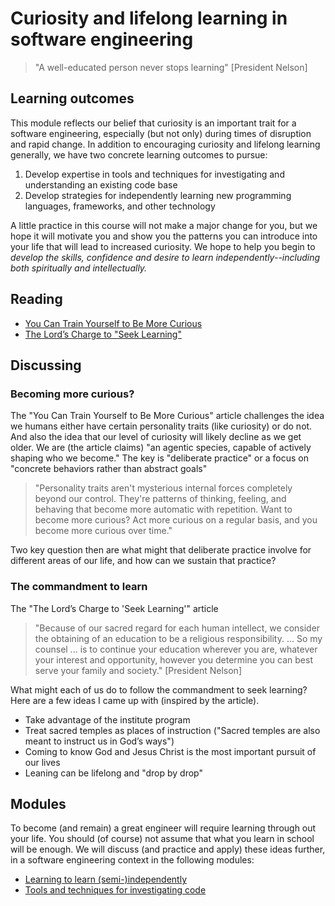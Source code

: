 # Curiosity and lifelong learning in software engineering

>  "A well-educated person never stops learning" [President Nelson]

## Learning outcomes

This module reflects our belief that curiosity is an important trait for a software engineering, especially (but not only) during times of disruption and rapid change. In addition to encouraging curiosity and lifelong learning generally, we have two concrete learning outcomes to pursue:

1. Develop expertise in tools and techniques for investigating and understanding an existing code base
2. Develop strategies for independently learning new programming languages, frameworks, and other technology

A little practice in this course will not make a major change for you, but we hope it will motivate you and show you the patterns you can introduce into your life that will lead to increased curiosity. We hope to help you begin to *develop the skills, confidence and desire to learn independently--including both spiritually and intellectually.*

## Reading

* [You Can Train Yourself to Be More Curious](https://www.flourishingfriday.blog/p/you-can-train-yourself-to-be-more)
* [The Lord’s Charge to "Seek Learning"](https://www.churchofjesuschrist.org/study/liahona/2022/02/young-adults/the-lords-charge-to-seek-learning) 

## Discussing

### Becoming more curious?

The "You Can Train Yourself to Be More Curious" article challenges the idea we humans either have certain personality traits (like curiosity) or do not. And also the idea that our level of curiosity will likely decline as we get older. We are (the article claims) "an agentic species, capable of actively shaping who we become." The key is "deliberate practice" or a focus on "concrete behaviors rather than abstract goals"

> "Personality traits aren't mysterious internal forces completely beyond our control. They're patterns of thinking, feeling, and behaving that become more automatic with repetition. Want to become more curious? Act more curious on a regular basis, and you become more curious over time."

Two key question then are what might that deliberate practice involve for different areas of our life, and how can we sustain that practice?

### The commandment to learn

The "The Lord’s Charge to 'Seek Learning'" article 

> "Because of our sacred regard for each human intellect, we consider the obtaining of an education to be a religious responsibility. ... So my counsel ... is to continue your education wherever you are, whatever your interest and opportunity, however you determine you can best serve your family and society." [President Nelson]

What might each of us do to follow the commandment to seek learning? Here are a few ideas I came up with (inspired by the article).

* Take advantage of the institute program
* Treat sacred temples as places of instruction ("Sacred temples are also meant to instruct us in God’s ways")
* Coming to know God and Jesus Christ is the most important pursuit of our lives
* Leaning can be lifelong and "drop by drop"

## Modules

To become (and remain) a great engineer will require learning through out your life. You should (of course) not assume that what you learn in school will be enough. We will discuss (and practice and apply) these ideas further, in a software engineering context in the following modules:

* [Learning to learn (semi-)independently](learning)
* [Tools and techniques for investigating code](investigating-code)
